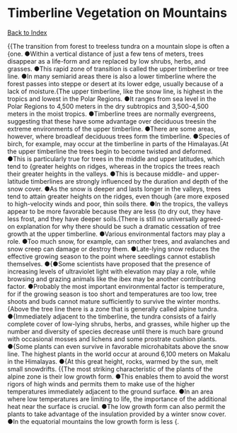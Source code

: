 # Timberline Vegetation on Mountains
[Back to Index](https://github.com/windows10010/tpoExtractor/blog/master/README.md)

{{The transition from forest to treeless tundra on a mountain slope is often a {one. ●Within a vertical distance of just a few tens of meters, trees disappear as a life-form and are replaced by low shrubs, herbs, and grasses. ●This rapid zone of transition is called the upper timberline or tree line. ●In many semiarid areas there is also a lower timberline where the forest passes into steppe or desert at its lower edge, usually because of a lack of moisture.{The upper timberline, like the snow line, is highest in the tropics and lowest in the Polar Regions. ●It ranges from sea level in the Polar Regions to 4,500 meters in the dry subtropics and 3,500-4,500 meters in the moist tropics. ●Timberline trees are normally evergreens, suggesting that these have some advantage over deciduous treesin the extreme environments of the upper timberline. ●There are some areas, however, where broadleaf deciduous trees form the timberline. ●Species of birch, for example, may occur at the timberline in parts of the Himalayas.{At the upper timberline the trees begin to become twisted and deformed. ●This is particularly true for trees in the middle and upper latitudes, which tend to {greater heights on ridges, whereas in the tropics the trees reach their greater heights in the valleys. ●This is because middle- and upper- latitude timberlines are strongly influenced by the duration and depth of the snow cover. ●As the snow is deeper and lasts longer in the valleys, trees tend to attain greater heights on the ridges, even though {are more exposed to high-velocity winds and poor, thin soils there. ●In the tropics, the valleys appear to be more favorable because they are less {to dry out, they have less frost, and they have deeper soils.{There is still no universally agreed-on explanation for why there should be such a dramatic cessation of tree growth at the upper timberline. ●Various environmental factors may play a role. ●Too much snow, for example, can smother trees, and avalanches and snow creep can damage or destroy them. ●Late-lying snow reduces the effective growing season to the point where seedlings cannot establish themselves. ●{●Some scientists have proposed that the presence of increasing levels of ultraviolet light with elevation may play a role, while browsing and grazing animals like the ibex may be another contributing factor. ●Probably the most important environmental factor is temperature, for if the growing season is too short and temperatures are too low, tree shoots and buds cannot mature sufficiently to survive the winter months.{Above the tree line there is a zone that is generally called alpine tundra. ●{Immediately adjacent to the timberline, the tundra consists of a fairly complete cover of low-lying shrubs, herbs, 
and grasses, while higher up the number and diversity of species decrease until there is much bare ground with occasional mosses and lichens and some prostrate cushion plants. ●{Some plants can even survive in favorable microhabitats above the snow line. 
The highest plants in the world occur at around 6,100 meters on Makalu in the Himalayas. ●{At this great height, rocks, warmed by the sun, melt small snowdrifts. {{The most striking characteristic of the plants of the alpine zone is their low growth form. ●This enables them to avoid the worst rigors of high winds and permits them to make use of the higher temperatures immediately adjacent to the ground surface. ●In an area where low temperatures are limiting to life, the importance of the additional heat near the surface is crucial. ●The low growth form can also permit the plants to take advantage of the insulation provided by a winter snow cover. ●In the equatorial mountains the low growth form is less {.